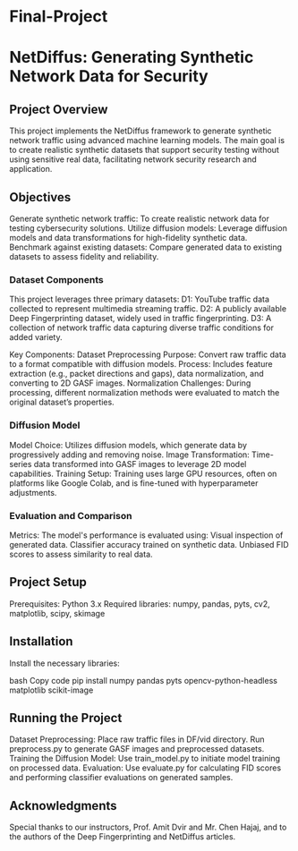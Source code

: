# Final-Project
# NetDiffus: Generating Synthetic Network Data for Security
## Project Overview
This project implements the NetDiffus framework to generate synthetic network traffic using advanced machine learning models.
The main goal is to create realistic synthetic datasets that support security testing without using sensitive real data, facilitating network security research and application.

## Objectives
Generate synthetic network traffic: To create realistic network data for testing cybersecurity solutions.
Utilize diffusion models: Leverage diffusion models and data transformations for high-fidelity synthetic data.
Benchmark against existing datasets: Compare generated data to existing datasets to assess fidelity and reliability.

### Dataset Components
This project leverages three primary datasets:
D1: YouTube traffic data collected to represent multimedia streaming traffic.
D2: A publicly available Deep Fingerprinting dataset, widely used in traffic fingerprinting.
D3: A collection of network traffic data capturing diverse traffic conditions for added variety.

Key Components:
Dataset Preprocessing
Purpose: Convert raw traffic data to a format compatible with diffusion models.
Process: Includes feature extraction (e.g., packet directions and gaps), data normalization, and converting to 2D GASF images.
Normalization Challenges: During processing, different normalization methods were evaluated to match the original dataset’s properties.

### Diffusion Model
Model Choice: Utilizes diffusion models, which generate data by progressively adding and removing noise.
Image Transformation: Time-series data transformed into GASF images to leverage 2D model capabilities.
Training Setup: Training uses large GPU resources, often on platforms like Google Colab, and is fine-tuned with hyperparameter adjustments.

### Evaluation and Comparison
Metrics: The model's performance is evaluated using:
Visual inspection of generated data.
Classifier accuracy trained on synthetic data.
Unbiased FID scores to assess similarity to real data.

## Project Setup
Prerequisites:
Python 3.x
Required libraries: numpy, pandas, pyts, cv2, matplotlib, scipy, skimage

## Installation
Install the necessary libraries:

bash
Copy code
pip install numpy pandas pyts opencv-python-headless matplotlib scikit-image

## Running the Project
Dataset Preprocessing:
Place raw traffic files in DF/vid directory.
Run preprocess.py to generate GASF images and preprocessed datasets.
Training the Diffusion Model:
Use train_model.py to initiate model training on processed data.
Evaluation:
Use evaluate.py for calculating FID scores and performing classifier evaluations on generated samples.

## Acknowledgments
Special thanks to our instructors, Prof. Amit Dvir and Mr. Chen Hajaj, and to the authors of the Deep Fingerprinting and NetDiffus articles.
